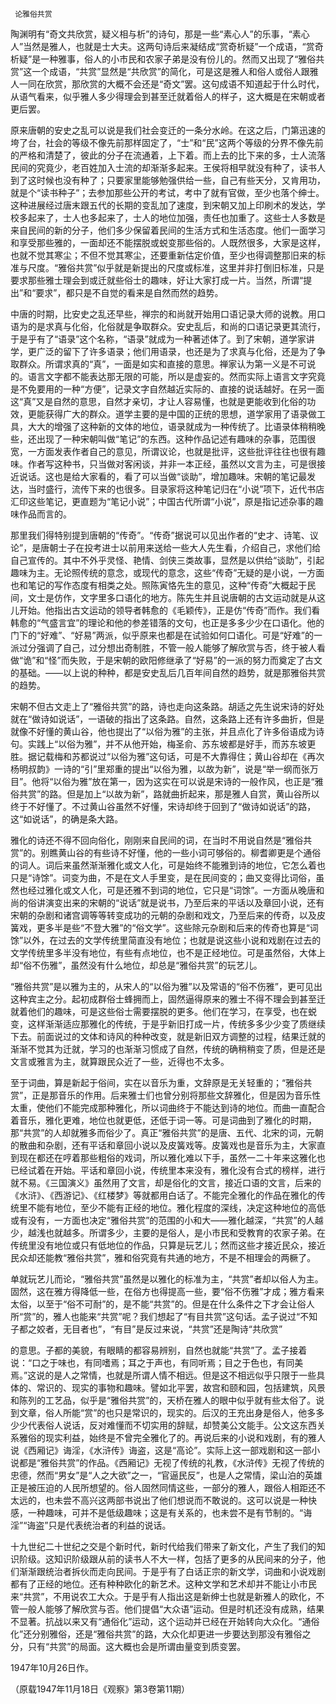      论雅俗共赏 

   陶渊明有“奇文共欣赏，疑义相与析”的诗句，那是一些“素心人”的乐事，“素心人”当然是雅人，也就是士大夫。这两句诗后来凝结成“赏奇析疑”一个成语，“赏奇析疑”是一种雅事，俗人的小市民和农家子弟是没有份儿的。然而又出现了“雅俗共赏”这一个成语，“共赏”显然是“共欣赏”的简化，可是这是雅人和俗人或俗人跟雅人一同在欣赏，那欣赏的大概不会还是“奇文”罢。这句成语不知道起于什么时代，从语气看来，似乎雅人多少得理会到甚至迁就着俗人的样子，这大概是在宋朝或者更后罢。 

   原来唐朝的安史之乱可以说是我们社会变迁的一条分水岭。在这之后，门第迅速的垮了台，社会的等级不像先前那样固定了，“士”和“民”这两个等级的分界不像先前的严格和清楚了，彼此的分子在流通着，上下着。而上去的比下来的多，士人流落民间的究竟少，老百姓加入士流的却渐渐多起来。王侯将相早就没有种了，读书人到了这时候也没有种了；只要家里能够勉强供给一些，自己有些天分，又肯用功，就是个“读书种子”；去参加那些公开的考试，考中了就有官做，至少也落个绅士。这种进展经过唐末跟五代的长期的变乱加了速度，到宋朝又加上印刷术的发达，学校多起来了，士人也多起来了，士人的地位加强，责任也加重了。这些士人多数是来自民间的新的分子，他们多少保留着民间的生活方式和生活态度。他们一面学习和享受那些雅的，一面却还不能摆脱或蜕变那些俗的。人既然很多，大家是这样，也就不觉其寒尘；不但不觉其寒尘，还要重新估定价值，至少也得调整那旧来的标准与尺度。“雅俗共赏”似乎就是新提出的尺度或标准，这里并非打倒旧标准，只是要求那些雅士理会到或迁就些俗士的趣味，好让大家打成一片。当然，所谓“提出”和“要求”，都只是不自觉的看来是自然而然的趋势。 

   中唐的时期，比安史之乱还早些，禅宗的和尚就开始用口语记录大师的说教。用口语为的是求真与化俗，化俗就是争取群众。安史乱后，和尚的口语记录更其流行，于是乎有了“语录”这个名称，“语录”就成为一种著述体了。到了宋朝，道学家讲学，更广泛的留下了许多语录；他们用语录，也还是为了求真与化俗，还是为了争取群众。所谓求真的“真”，一面是如实和直接的意思。禅家认为第一义是不可说的。语言文字都不能表达那无限的可能，所以是虚妄的。然而实际上语言文字究竟是不免要用的一种“方便”，记录文字自然越近实际的、直接的说话越好。在另一面这“真”又是自然的意思，自然才亲切，才让人容易懂，也就是更能收到化俗的功效，更能获得广大的群众。道学主要的是中国的正统的思想，道学家用了语录做工具，大大的增强了这种新的文体的地位，语录就成为一种传统了。比语录体稍稍晚些，还出现了一种宋朝叫做“笔记”的东西。这种作品记述有趣味的杂事，范围很宽，一方面发表作者自己的意见，所谓议论，也就是批评，这些批评往往也很有趣味。作者写这种书，只当做对客闲谈，并非一本正经，虽然以文言为主，可是很接近说话。这也是给大家看的，看了可以当做“谈助”，增加趣味。宋朝的笔记最发达，当时盛行，流传下来的也很多。目录家将这种笔记归在“小说”项下，近代书店汇印这些笔记，更直题为“笔记小说”；中国古代所谓“小说”，原是指记述杂事的趣味作品而言的。 

   那里我们得特别提到唐朝的“传奇”。“传奇”据说可以见出作者的“史才、诗笔、议论”，是唐朝士子在投考进士以前用来送给一些大人先生看，介绍自己，求他们给自己宣传的。其中不外乎灵怪、艳情、剑侠三类故事，显然是以供给“谈助”，引起趣味为主。无论照传统的意念，或现代的意念，这些“传奇”无疑的是小说，一方面也和笔记的写作态度有相类之处。照陈寅恪先生的意见，这种“传奇”大概起于民间，文士是仿作，文字里多口语化的地方。陈先生并且说唐朝的古文运动就是从这儿开始。他指出古文运动的领导者韩愈的《毛颖传》，正是仿“传奇”而作。我们看韩愈的“气盛言宜”的理论和他的参差错落的文句，也正是多多少少在口语化。他的门下的“好难”、“好易”两派，似乎原来也都是在试验如何口语化。可是“好难”的一派过分强调了自己，过分想出奇制胜，不管一般人能够了解欣赏与否，终于被人看做“诡”和“怪”而失败，于是宋朝的欧阳修继承了“好易”的一派的努力而奠定了古文的基础。——以上说的种种，都是安史乱后几百年间自然的趋势，就是那雅俗共赏的趋势。 

   宋朝不但古文走上了“雅俗共赏”的路，诗也走向这条路。胡适之先生说宋诗的好处就在“做诗如说话”，一语破的指出了这条路。自然，这条路上还有许多曲折，但是就像不好懂的黄山谷，他也提出了“以俗为雅”的主张，并且点化了许多俗语成为诗句。实践上“以俗为雅”，并不从他开始，梅圣俞、苏东坡都是好手，而苏东坡更胜。据记载梅和苏都说过“以俗为雅”这句话，可是不大靠得住；黄山谷却在《再次杨明叔韵》一诗的“引”里郑重的提出“以俗为雅，以故为新”，说是“举一纲而张万目”。他将“以俗为雅”放在第一，因为这实在可以说是宋诗的一般作风，也正是“雅俗共赏”的路。但是加上“以故为新”，路就曲折起来，那是雅人自赏，黄山谷所以终于不好懂了。不过黄山谷虽然不好懂，宋诗却终于回到了“做诗如说话”的路，这“如说话”，的确是条大路。 

   雅化的诗还不得不回向俗化，刚刚来自民间的词，在当时不用说自然是“雅俗共赏”的。别瞧黄山谷的有些诗不好懂，他的一些小词可够俗的。柳耆卿更是个通俗的词人。词后来虽然渐渐雅化或文人化，可是始终不能雅到诗的地位，它怎么着也只是“诗馀”。词变为曲，不是在文人手里变，是在民间变的；曲又变得比词俗，虽然也经过雅化或文人化，可是还雅不到词的地位，它只是“词馀”。一方面从晚唐和尚的俗讲演变出来的宋朝的“说话”就是说书，乃至后来的平话以及章回小说，还有宋朝的杂剧和诸宫调等等转变成功的元朝的杂剧和戏文，乃至后来的传奇，以及皮簧戏，更多半是些“不登大雅”的“俗文学”。这些除元杂剧和后来的传奇也算是“词馀”以外，在过去的文学传统里简直没有地位；也就是说这些小说和戏剧在过去的文学传统里多半没有地位，有些有点地位，也不是正经地位。可是虽然俗，大体上却“俗不伤雅”，虽然没有什么地位，却总是“雅俗共赏”的玩艺儿。 

   “雅俗共赏”是以雅为主的，从宋人的“以俗为雅”以及常语的“俗不伤雅”，更可见出这种宾主之分。起初成群俗士蜂拥而上，固然逼得原来的雅士不得不理会到甚至迁就着他们的趣味，可是这些俗士需要摆脱的更多。他们在学习，在享受，也在蜕变，这样渐渐适应那雅化的传统，于是乎新旧打成一片，传统多多少少变了质继续下去。前面说过的文体和诗风的种种改变，就是新旧双方调整的过程，结果迁就的渐渐不觉其为迁就，学习的也渐渐习惯成了自然，传统的确稍稍变了质，但是还是文言或雅言为主，就算跟民众近了一些，近得也不太多。 

   至于词曲，算是新起于俗间，实在以音乐为重，文辞原是无关轻重的；“雅俗共赏”，正是那音乐的作用。后来雅士们也曾分别将那些文辞雅化，但是因为音乐性太重，使他们不能完成那种雅化，所以词曲终于不能达到诗的地位。而曲一直配合着音乐，雅化更难，地位也就更低，还低于词一等。可是词曲到了雅化的时期，那“共赏”的人却就雅多而俗少了。真正“雅俗共赏”的是唐、五代、北宋的词，元朝的散曲和杂剧，还有平话和章回小说以及皮簧戏等。皮簧戏也是音乐为主，大家直到现在都还在哼着那些粗俗的戏词，所以雅化难以下手，虽然一二十年来这雅化也已经试着在开始。平话和章回小说，传统里本来没有，雅化没有合式的榜样，进行就不易。《三国演义》虽然用了文言，却是俗化的文言，接近口语的文言，后来的《水浒》、《西游记》、《红楼梦》等就都用白话了。不能完全雅化的作品在雅化的传统里不能有地位，至少不能有正经的地位。雅化程度的深线，决定这种地位的高低或有没有，一方面也决定“雅俗共赏”的范围的小和大——雅化越深，“共赏”的人越少，越浅也就越多。所谓多少，主要的是俗人，是小市民和受教育的农家子弟。在传统里没有地位或只有低地位的作品，只算是玩艺儿；然而这些才接近民众，接近民众却还能教“雅俗共赏”，雅和俗究竟有共通的地方，不是不相理会的两橛了。 

   单就玩艺儿而论，“雅俗共赏”虽然是以雅化的标准为主，“共赏”者却以俗人为主。固然，这在雅方得降低一些，在俗方也得提高一些，要“俗不伤雅”才成；雅方看来太俗，以至于“俗不可耐”的，是不能“共赏”的。但是在什么条件之下才会让俗人所“赏”的，雅人也能来“共赏”呢？我们想起了“有目共赏”这句话。孟子说过“不知子都之姣者，无目者也”，“有目”是反过来说，“共赏”还是陶诗“共欣赏” 

   的意思。子都的美貌，有眼睛的都容易辨别，自然也就能“共赏”了。孟子接着说：“口之于味也，有同嗜焉；耳之于声也，有同听焉；目之于色也，有同美焉。”这说的是人之常情，也就是所谓人情不相远。但是这不相远似乎只限于一些具体的、常识的、现实的事物和趣味。譬如北平罢，故宫和颐和园，包括建筑，风景和陈列的工艺品，似乎是“雅俗共赏”的，天桥在雅人的眼中似乎就有些太俗了。说到文章，俗人所能“赏”的也只是常识的，现实的。后汉的王充出身是俗人，他多多少少代表俗人说话，反对难懂而不切实用的辞赋，却赞美公文能手。公文这东西关系雅俗的现实利益，始终是不曾完全雅化了的。再说后来的小说和戏剧，有的雅人说《西厢记》诲淫，《水浒传》诲盗，这是“高论”。实际上这一部戏剧和这一部小说都是“雅俗共赏”的作品。《西厢记》无视了传统的礼教，《水浒传》无视了传统的忠德，然而“男女”是“人之大欲”之一，“官逼民反”，也是人之常情，梁山泊的英雄正是被压迫的人民所想望的。俗人固然同情这些，一部分的雅人，跟俗人相距还不太远的，也未尝不高兴这两部书说出了他们想说而不敢说的。这可以说是一种快感，一种趣味，可并不是低级趣味；这是有关系的，也未尝不是有节制的。“诲淫”“诲盗”只是代表统治者的利益的说话。 

   十九世纪二十世纪之交是个新时代，新时代给我们带来了新文化，产生了我们的知识阶级。这知识阶级跟从前的读书人不大一样，包括了更多的从民间来的分子，他们渐渐跟统治者拆伙而走向民间。于是乎有了白话正宗的新文学，词曲和小说戏剧都有了正经的地位。还有种种欧化的新艺术。这种文学和艺术却并不能让小市民来“共赏”，不用说农工大众。于是乎有人指出这是新绅士也就是新雅人的欧化，不管一般人能够了解欣赏与否。他们提倡“大众语”运动。但是时机还没有成熟，结果不显著。抗战以来又有“通俗化”运动，这个运动并已经在开始转向大众化。“通俗化”还分别雅俗，还是“雅俗共赏”的路，大众化却更进一步要达到那没有雅俗之分，只有“共赏”的局面。这大概也会是所谓由量变到质变罢。 

   1947年10月26日作。 

   （原载1947年11月18日《观察》第3卷第11期） 

